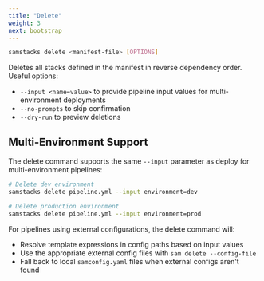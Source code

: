 ```yaml
---
title: "Delete"
weight: 3
next: bootstrap
---
```


```bash
samstacks delete <manifest-file> [OPTIONS]
```

Deletes all stacks defined in the manifest in reverse dependency order. Useful options:

- `--input <name=value>` to provide pipeline input values for multi-environment deployments
- `--no-prompts` to skip confirmation
- `--dry-run` to preview deletions

## Multi-Environment Support

The delete command supports the same `--input` parameter as deploy for multi-environment pipelines:

```bash
# Delete dev environment
samstacks delete pipeline.yml --input environment=dev

# Delete production environment  
samstacks delete pipeline.yml --input environment=prod
```

For pipelines using external configurations, the delete command will:
- Resolve template expressions in config paths based on input values
- Use the appropriate external config files with `sam delete --config-file`
- Fall back to local `samconfig.yaml` files when external configs aren't found
